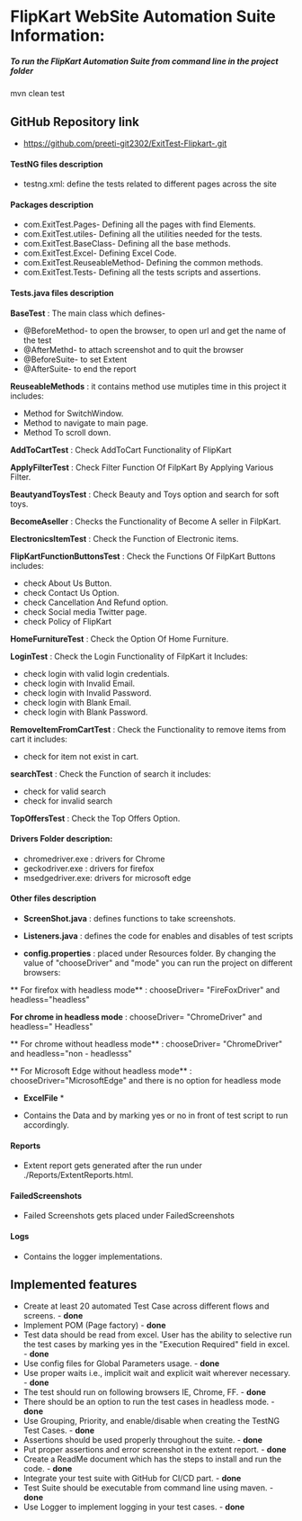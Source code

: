 # FlipKart WebSite Automation Suite Information:
##### To run the FlipKart Automation Suite from command line in the project folder
mvn clean test

## GitHub Repository link 
*  https://github.com/preeti-git2302/ExitTest-Flipkart-.git

#### TestNG files description
* testng.xml: define the tests related to different pages across the site

#### Packages description
* com.ExitTest.Pages- Defining all the pages with find Elements.
* com.ExitTest.utiles- Defining all the utilities needed for the tests.
* com.ExitTest.BaseClass- Defining all the base methods.
* com.ExitTest.Excel- Defining Excel Code.
* com.ExitTest.ReuseableMethod- Defining the common methods.
* com.ExitTest.Tests- Defining all the tests scripts and assertions.

#### Tests.java files description

**BaseTest** : The main class which defines-
* @BeforeMethod- to open the browser, to open url and get the name of the test
* @AfterMethd- to attach screenshot and to quit the browser
* @BeforeSuite- to set Extent
* @AfterSuite- to end the report

**ReuseableMethods** : it contains method use mutiples time in this project it includes:
* Method for SwitchWindow.
* Method to navigate to main page.
* Method To scroll down.

**AddToCartTest** : Check AddToCart Functionality of FlipKart 

**ApplyFilterTest** : Check Filter Function Of FilpKart By Applying Various Filter. 

**BeautyandToysTest** : Check Beauty and Toys option and search for soft toys.

**BecomeAseller** : Checks the Functionality of Become A seller in FilpKart.

**ElectronicsItemTest** : Check the Function of Electronic items.

**FlipKartFunctionButtonsTest** : Check the Functions Of FilpKart Buttons includes:
* check About Us Button. 
* check Contact Us Option. 
* check Cancellation And Refund option. 
* check Social media Twitter page.
* check Policy of FlipKart


**HomeFurnitureTest** : Check the Option Of Home Furniture.

**LoginTest** : Check the Login Functionality of FilpKart it Includes:
* check login with valid login credentials. 
* check login with Invalid Email. 
* check login with Invalid Password. 
* check login with Blank Email.
* check login with Blank Password.

**RemoveItemFromCartTest** : Check the Functionality to remove items from cart it includes:
* check for item not exist in cart.

**searchTest** : Check the Function of search it includes:
* check for valid search 
* check for invalid search

**TopOffersTest** : Check the Top Offers Option.

#### Drivers Folder description:

* chromedriver.exe : drivers for Chrome
* geckodriver.exe : drivers for firefox
* msedgedriver.exe: drivers for microsoft edge


#### Other files description

* **ScreenShot.java** : defines functions to take screenshots.

* **Listeners.java** : defines the code for enables and disables of test scripts

* **config.properties** : placed under Resources folder. By changing the value of "chooseDriver" and "mode" you can run the project on different browsers:

** For firefox with headless mode** : chooseDriver= "FireFoxDriver"  and headless="headless"

**For chrome in headless mode** : chooseDriver= "ChromeDriver"  and headless=" Headless"

** For chrome without headless mode** : chooseDriver= "ChromeDriver"  and headless="non - headlesss"

** For Microsoft Edge without headless mode** : chooseDriver="MicrosoftEdge" and there is no option for headless mode


* **ExcelFile** *

* Contains the Data and by marking yes or no in front of test script to run accordingly.

#### Reports 

* Extent report gets generated after the run under ./Reports/ExtentReports.html.

#### FailedScreenshots

* Failed Screenshots gets placed under FailedScreenshots

#### Logs

* Contains the logger implementations.
 
 
## Implemented features

-	Create at least 20 automated Test Case across different flows and screens. - **done**
-	Implement POM (Page factory)  - **done**
-	Test data should be read from excel. User has the ability to selective run the test cases by marking yes in the "Execution Required" field in excel. - **done**
-	Use config files for Global Parameters usage. - **done**
-	Use proper waits i.e., implicit wait and explicit wait wherever necessary. - **done**
-	The test should run on following browsers IE, Chrome, FF. - **done**
-	There should be an option to run the test cases in headless mode. - **done**
-	Use Grouping, Priority, and enable/disable when creating the TestNG Test Cases. - **done**
-	Assertions should be used properly throughout the suite. - **done**
-	Put proper assertions and error screenshot in the extent report. - **done**
-	Create a ReadMe document which has the steps to install and run the code. - **done**
-	Integrate your test suite with GitHub for CI/CD part. - **done**
-	Test Suite should be executable from command line using maven. - **done**
-	Use Logger to implement logging in your test cases. - **done**
